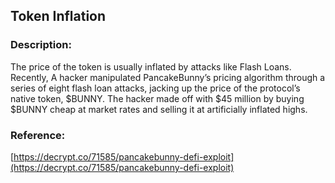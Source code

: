 ## Token Inflation

### Description:

The price of the token is usually inflated by attacks like Flash Loans. Recently, A hacker manipulated PancakeBunny’s pricing algorithm through a series of eight flash loan attacks, jacking up the price of the protocol’s native token, $BUNNY. The hacker made off with $45 million by buying $BUNNY cheap at market rates and selling it at artificially inflated highs.

### Reference:

[https://decrypt.co/71585/pancakebunny-defi-exploit](https://decrypt.co/71585/pancakebunny-defi-exploit)
